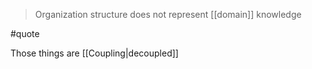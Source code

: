 > Organization structure does not represent [[domain]] knowledge

#quote

Those things are [[Coupling|decoupled]]
